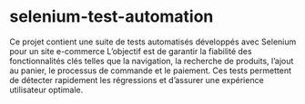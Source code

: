 # selenium-test-automation
Ce projet contient une suite de tests automatisés développés avec Selenium pour un site e-commerce
L’objectif est de garantir la fiabilité des fonctionnalités clés telles que la navigation, la recherche de produits, l’ajout au panier, le processus de commande et le paiement. Ces tests permettent de détecter rapidement les régressions et d’assurer une expérience utilisateur optimale.
